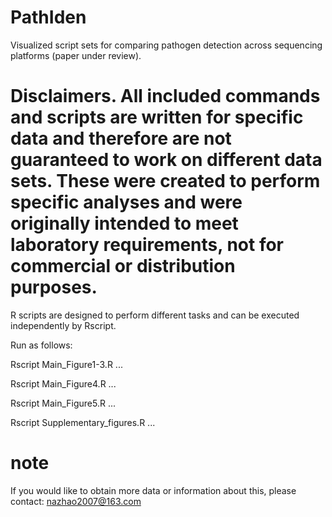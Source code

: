 # PathIden
Visualized script sets for comparing pathogen detection across sequencing platforms (paper under review).

# Disclaimers. All included commands and scripts are written for specific data and therefore are not guaranteed to work on different data sets. These were created to perform specific analyses and were originally intended to meet laboratory requirements, not for commercial or distribution purposes.

R scripts are designed to perform different tasks and can be executed independently by Rscript. 

Run as follows: 

Rscript Main_Figure1-3.R ... 

Rscript Main_Figure4.R ...

Rscript Main_Figure5.R ...

Rscript Supplementary_figures.R ...

# note
If you would like to obtain more data or information about this, please contact: nazhao2007@163.com
